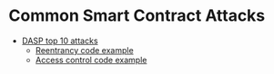 # Common Smart Contract Attacks

- [DASP top 10 attacks](../dasp)
    - [Reentrancy code example](../dasp/1-reentrancy)
    - [Access control code example](../dasp/2-access-control)